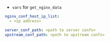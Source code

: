 
- `vars` for `get_nginx_data`
```yml
nginx_conf_host_ip_list:
  - <ip address>

server_conf_path: <path to server confs>
upstream_conf_path: <path to upstream confs>
```
